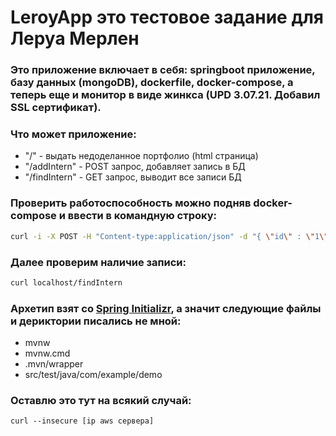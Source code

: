# LeroyApp это тестовое задание для Леруа Мерлен
### Это приложение включает в себя: springboot приложение, базу данных (mongoDB), dockerfile, docker-compose, а теперь еще и монитор в виде жинкса (UPD 3.07.21. Добавил SSL сертификат).
### Что может приложение:
* "/" - выдать недоделанное портфолио (html страница)
* "/addIntern" - POST запрос, добавляет запись в БД
* "/findIntern" - GET запрос, выводит все записи БД
### Проверить работоспособность можно подняв docker-compose и ввести в командную строку:
``` bash
curl -i -X POST -H "Content-type:application/json" -d "{ \"id\" : \"1\", \"firstName\" : \"Viktor\" , \"lastName\" : \"Frolov\", \"education\" : \"HSE\"}" localhost:8080/addIntern
```
### Далее проверим наличие записи:
``` bash
curl localhost/findIntern
```
### Архетип взят со [Spring Initializr](https://start.spring.io), а значит следующие файлы и дериктории писались не мной:
* mvnw
* mvnw.cmd
* .mvn/wrapper
* src/test/java/com/example/demo

### Оставлю это тут на всякий случай:
```
curl --insecure [ip aws сервера]
```
